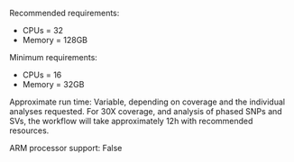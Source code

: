 Recommended requirements:

+ CPUs = 32
+ Memory = 128GB

Minimum requirements:

+ CPUs = 16
+ Memory = 32GB

Approximate run time: Variable, depending on coverage and the individual analyses requested. For 30X coverage, and analysis of phased SNPs and SVs, the workflow will take approximately 12h with recommended resources.

ARM processor support: False
